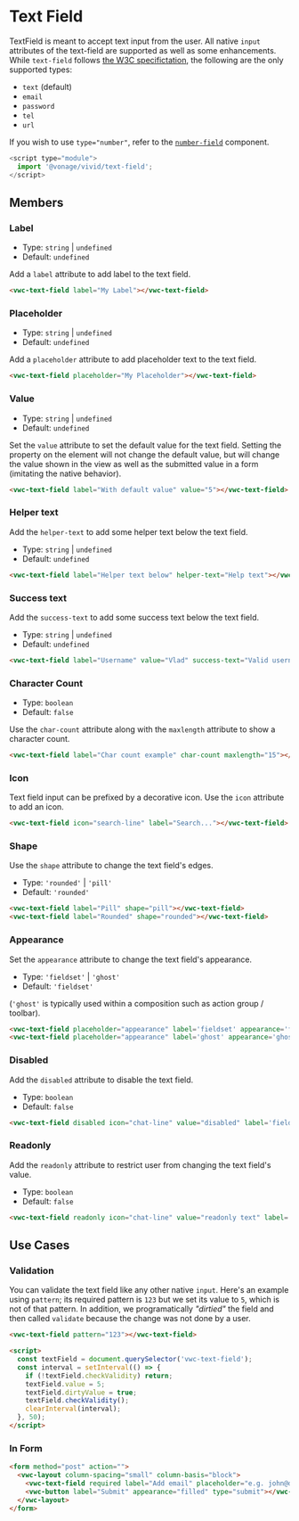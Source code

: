 # Text Field

TextField is meant to accept text input from the user.
All native `input` attributes of the text-field are supported as well as some enhancements.
While `text-field` follows [the W3C specifictation](https://developer.mozilla.org/en-US/docs/Web/HTML/Element/input), the following are the only supported types:

- `text` (default)
- `email`
- `password`
- `tel`
- `url`

If you wish to use `type="number"`, refer to the [`number-field`](/number-field) component.

```js
<script type="module">
  import '@vonage/vivid/text-field';
</script>
```

## Members

### Label

- Type: `string` | `undefined`
- Default: `undefined`

Add a `label` attribute to add label to the text field.

```html preview
<vwc-text-field label="My Label"></vwc-text-field>
```

### Placeholder

- Type: `string` | `undefined`
- Default: `undefined`

Add a `placeholder` attribute to add placeholder text to the text field.

```html preview
<vwc-text-field placeholder="My Placeholder"></vwc-text-field>
```

### Value

- Type: `string` | `undefined`
- Default: `undefined`

Set the `value` attribute to set the default value for the text field. Setting the property on the element will not change the default value, but will change the value shown in the view as well as the submitted value in a form (imitating the native behavior).

```html preview
<vwc-text-field label="With default value" value="5"></vwc-text-field>
```

### Helper text

Add the `helper-text` to add some helper text below the text field.

- Type: `string` | `undefined`
- Default: `undefined`

```html preview
<vwc-text-field label="Helper text below" helper-text="Help text"></vwc-text-field>
```

### Success text

Add the `success-text` to add some success text below the text field.

- Type: `string` | `undefined`
- Default: `undefined`

```html preview
<vwc-text-field label="Username" value="Vlad" success-text="Valid username"></vwc-text-field>
```

### Character Count

- Type: `boolean`
- Default: `false`

Use the `char-count` attribute along with the `maxlength` attribute to show a character count.

```html preview
<vwc-text-field label="Char count example" char-count maxlength="15"></vwc-text-field>
```


### Icon

Text field input can be prefixed by a decorative icon.
Use the `icon` attribute to add an icon.

```html preview
<vwc-text-field icon="search-line" label="Search..."></vwc-text-field>
```

### Shape

Use the `shape` attribute to change the text field's edges.

- Type: `'rounded'` | `'pill'`
- Default: `'rounded'`

```html preview blocks
<vwc-text-field label="Pill" shape="pill"></vwc-text-field>
<vwc-text-field label="Rounded" shape="rounded"></vwc-text-field>
```

### Appearance

Set the `appearance` attribute to change the text field's appearance.

- Type: `'fieldset'` | `'ghost'`
- Default: `'fieldset'`

(`'ghost'` is typically used within a composition such as action group / toolbar).

```html preview blocks
<vwc-text-field placeholder="appearance" label='fieldset' appearance='fieldset'></vwc-text-field>
<vwc-text-field placeholder="appearance" label='ghost' appearance='ghost'></vwc-text-field>
```

### Disabled

Add the `disabled` attribute to disable the text field.

- Type: `boolean`
- Default: `false`

```html preview blocks
<vwc-text-field disabled icon="chat-line" value="disabled" label='fieldset' appearance='fieldset'></vwc-text-field>
```

### Readonly

Add the `readonly` attribute to restrict user from changing the text field's value.

- Type: `boolean`
- Default: `false`

```html preview blocks
<vwc-text-field readonly icon="chat-line" value="readonly text" label='fieldset' appearance='fieldset'></vwc-text-field>
```

## Use Cases

### Validation

You can validate the text field like any other native `input`.
Here's an example using `pattern`; its required pattern is `123` but we set its value to `5`, which is not of that pattern.
In addition, we programatically *"dirtied"* the field and then called `validate` because the change was not done by a user.

```html preview
<vwc-text-field pattern="123"></vwc-text-field>

<script>
  const textField = document.querySelector('vwc-text-field');
  const interval = setInterval(() => {
    if (!textField.checkValidity) return;
    textField.value = 5;
    textField.dirtyValue = true;
    textField.checkValidity();
    clearInterval(interval);
  }, 50);
</script>
```

### In Form

```html preview
<form method="post" action="">
  <vwc-layout column-spacing="small" column-basis="block">
    <vwc-text-field required label="Add email" placeholder="e.g. john@doe.dev" type="email" name="email" autocomplete="email" icon="search" maxlength="30" char-count style="justify-self: flex-start;"></vwc-text-field>
    <vwc-button label="Submit" appearance="filled" type="submit"></vwc-button>
  </vwc-layout>
</form>
```
